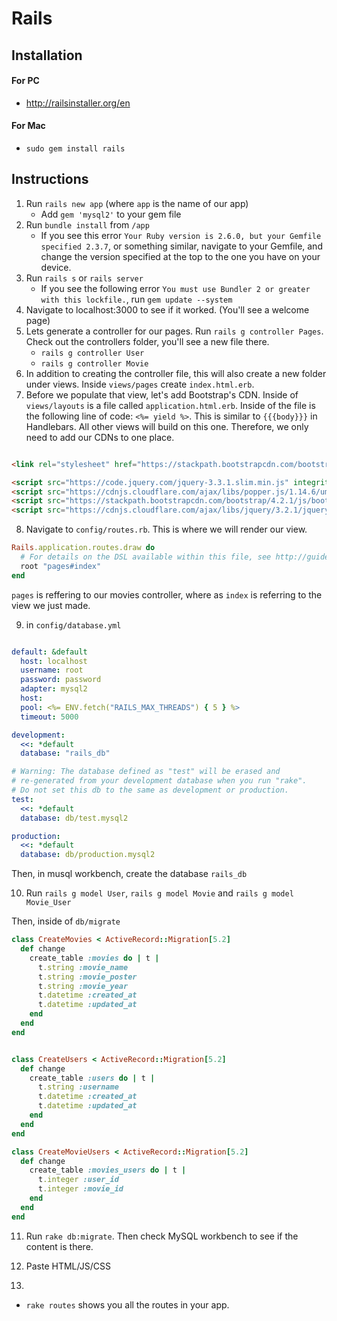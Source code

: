 # Rails

## Installation
#### For PC
- http://railsinstaller.org/en

#### For Mac
- `sudo gem install rails`

## Instructions
1. Run `rails new app` (where `app` is the name of our app)
    - Add `gem 'mysql2'` to your gem file
2. Run `bundle install` from `/app`
    - If you see this error `Your Ruby version is 2.6.0, but your Gemfile specified 2.3.7`, or something similar, navigate to your Gemfile, and change the version specified at the top to the one you have on your device.
3. Run `rails s` or `rails server`
    - If you see the following error `You must use Bundler 2 or greater with this lockfile.`, run `gem update --system`
4. Navigate to localhost:3000 to see if it worked. (You'll see a welcome page)
5. Lets generate a controller for our pages. Run `rails g controller Pages`. Check out the controllers folder, you'll see a new file there.
    - `rails g controller User`
    - `rails g controller Movie`
6. In addition to creating the controller file, this will also create a new folder under views. Inside `views/pages` create `index.html.erb`.
7. Before we populate that view, let's add Bootstrap's CDN. Inside of `views/layouts` is a file called `application.html.erb`. Inside of the file is the following line of code: `<%= yield %>`. This is similar to `{{{body}}}` in Handlebars. All other views will build on this one. Therefore, we only need to add our CDNs to one place.  
```html

<link rel="stylesheet" href="https://stackpath.bootstrapcdn.com/bootstrap/4.2.1/css/bootstrap.min.css" integrity="sha384-GJzZqFGwb1QTTN6wy59ffF1BuGJpLSa9DkKMp0DgiMDm4iYMj70gZWKYbI706tWS" crossorigin="anonymous">

<script src="https://code.jquery.com/jquery-3.3.1.slim.min.js" integrity="sha384-q8i/X+965DzO0rT7abK41JStQIAqVgRVzpbzo5smXKp4YfRvH+8abtTE1Pi6jizo" crossorigin="anonymous"></script>
<script src="https://cdnjs.cloudflare.com/ajax/libs/popper.js/1.14.6/umd/popper.min.js" integrity="sha384-wHAiFfRlMFy6i5SRaxvfOCifBUQy1xHdJ/yoi7FRNXMRBu5WHdZYu1hA6ZOblgut" crossorigin="anonymous"></script>
<script src="https://stackpath.bootstrapcdn.com/bootstrap/4.2.1/js/bootstrap.min.js" integrity="sha384-B0UglyR+jN6CkvvICOB2joaf5I4l3gm9GU6Hc1og6Ls7i6U/mkkaduKaBhlAXv9k" crossorigin="anonymous"></script>
<script src="https://cdnjs.cloudflare.com/ajax/libs/jquery/3.2.1/jquery.min.js"></script>

```

8. Navigate to `config/routes.rb`. This is where we will render our view. 
```ruby
Rails.application.routes.draw do
  # For details on the DSL available within this file, see http://guides.rubyonrails.org/routing.html
  root "pages#index"
end

```
`pages` is reffering to our movies controller, where as `index` is referring to the view we just made. 

9. in `config/database.yml`
```yml

default: &default
  host: localhost
  username: root 
  password: password
  adapter: mysql2
  host: 
  pool: <%= ENV.fetch("RAILS_MAX_THREADS") { 5 } %>
  timeout: 5000

development:
  <<: *default
  database: "rails_db"

# Warning: The database defined as "test" will be erased and
# re-generated from your development database when you run "rake".
# Do not set this db to the same as development or production.
test:
  <<: *default
  database: db/test.mysql2

production:
  <<: *default
  database: db/production.mysql2

```
Then, in musql workbench, create the database `rails_db`

10. Run `rails g model User`, `rails g model Movie` and `rails g model Movie_User`

Then, inside of `db/migrate`

```ruby
class CreateMovies < ActiveRecord::Migration[5.2]
  def change
    create_table :movies do | t | 
      t.string :movie_name
      t.string :movie_poster
      t.string :movie_year 
      t.datetime :created_at
      t.datetime :updated_at 
    end
  end
end

```

```ruby

class CreateUsers < ActiveRecord::Migration[5.2]
  def change
    create_table :users do | t |
      t.string :username
      t.datetime :created_at
      t.datetime :updated_at 
    end
  end
end
```


```ruby
class CreateMovieUsers < ActiveRecord::Migration[5.2]
  def change 
    create_table :movies_users do | t | 
      t.integer :user_id
      t.integer :movie_id
    end
  end
end


```

11. Run `rake db:migrate`. Then check MySQL workbench to see if the content is there. 

12. Paste HTML/JS/CSS

13. 



* `rake routes` shows you all the routes in your app. 